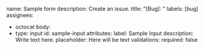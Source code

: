 name: Sample form
description: Create an issue. 
title: "[Bug]: "
labels: [bug]
assignees:
  - octocat
body:
  - type: input
    id: sample-input
    attributes:
      label: Sample Input
      description: Write text here.
      placeholder: Here will be text
    validations:
      required: false

